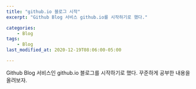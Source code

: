 ```yaml
---
title: "github.io 블로그 시작"
excerpt: "Github Blog 서비스 github.io를 시작하기로 했다."

categories:
    - Blog
tags:
    - Blog
last_modified_at: 2020-12-19T08:06:00-05:00

---
```


Github Blog 서비스인 github.io 블로그를 시작하기로 했다.
꾸준하게 공부한 내용을 올려보자.
